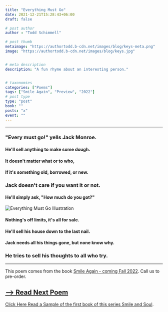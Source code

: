 ```yaml
---
title: "Everything Must Go"
date: 2021-12-21T15:28:43+06:00
draft: false

# post author
author : "Todd Schimmell"

# post thumb
metaimage: "https://authortodd.b-cdn.net/images/blog/keys-meta.png"
image: "https://authortodd.b-cdn.net/images/blog/keys.jpg"


# meta description
description: "A fun rhyme about an interesting person."


# taxonomies
categories: ["Poems"]
tags: ["Smile Again", "Preview", "2022"]
# post type
type: "post"
book: ""
posts: "x"
event: ""
---
```

---

### "Every must go!" yells Jack Monroe.
#### He'll sell anything to make some dough.
#### It doesn't matter what or to who,
#### If it's something old, borrowed, or new.
### Jack doesn't care if you want it or not.
#### He'll simply ask, "How much do you got?"

![Everything Must Go Illustration](https://authortodd.b-cdn.net/images/blog/keys-post.png)

#### Nothing's off limits, it's all for sale.
#### He'll sell his house down to the last nail.
#### Jack needs all his things gone, but none know why.
### He tries to sell his thoughts to all who try.



---
This poem comes from the book [Smile Again - coming Fall 2022](/blog/smile-again). Call us to pre-order.

## [--> Read Next Poem](/blog/hair-stare)

 [Click Here Read a Sample of the first book of this series Smile and Soul](/blog/smile-and-soul).
